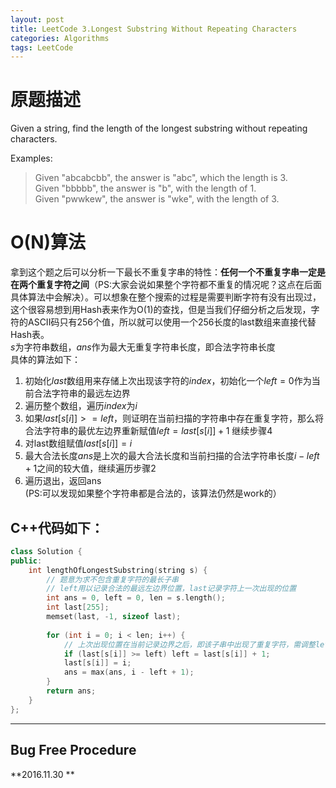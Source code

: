 ```yaml
---
layout: post
title: LeetCode 3.Longest Substring Without Repeating Characters
categories: Algorithms
tags: LeetCode
---
```


# 原题描述  
Given a string, find the length of the longest substring without repeating characters.

Examples:

> Given "abcabcbb", the answer is "abc", which the length is 3.  
Given "bbbbb", the answer is "b", with the length of 1.  
Given "pwwkew", the answer is "wke", with the length of 3.  

# O(N)算法
拿到这个题之后可以分析一下最长不重复字串的特性：**任何一个不重复字串一定是在两个重复字符之间**（PS:大家会说如果整个字符都不重复的情况呢？这点在后面具体算法中会解决）。可以想象在整个搜索的过程是需要判断字符有没有出现过，这个很容易想到用Hash表来作为O(1)的查找，但是当我们仔细分析之后发现，字符的ASCII码只有256个值，所以就可以使用一个256长度的last数组来直接代替Hash表。  
$s$为字符串数组，$ans$作为最大无重复字符串长度，即合法字符串长度  
具体的算法如下：  
1. 初始化$last$数组用来存储上次出现该字符的$index$，初始化一个$left = 0$作为当前合法字符串的最远左边界  
2. 遍历整个数组，遍历$index$为$i$  
3. 如果$last[s[i]] >= left$，则证明在当前扫描的字符串中存在重复字符，那么将合法字符串的最优左边界重新赋值$left = last[s[i]] + 1$  继续步骤4  
4. 对last数组赋值$last[s[i]] = i$  
5. 最大合法长度$ans$是上次的最大合法长度和当前扫描的合法字符串长度$i - left + 1$之间的较大值，继续遍历步骤2  
6. 遍历退出，返回ans  
(PS:可以发现如果整个字符串都是合法的，该算法仍然是work的）  


## C++代码如下：  
```c++
class Solution {
public:
    int lengthOfLongestSubstring(string s) {
        // 题意为求不包含重复字符的最长子串
        // left用以记录合法的最远左边界位置，last记录字符上一次出现的位置
        int ans = 0, left = 0, len = s.length();
        int last[255];
        memset(last, -1, sizeof last);
        
        for (int i = 0; i < len; i++) {
            // 上次出现位置在当前记录边界之后，即该子串中出现了重复字符，需调整left使得子串合法
            if (last[s[i]] >= left) left = last[s[i]] + 1;
            last[s[i]] = i;
            ans = max(ans, i - left + 1);
        }
        return ans;
    }
};
```

----------------

## Bug Free Procedure  
**2016.11.30 **
